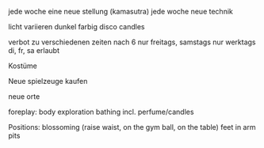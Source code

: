 jede woche eine neue stellung (kamasutra)
jede woche neue technik


licht variieren
    dunkel
    farbig
    disco 
    candles
    
    

verbot zu verschiedenen zeiten
    nach 6
    nur freitags, samstags
    nur werktags
    di, fr, sa erlaubt
    

Kostüme

Neue spielzeuge kaufen

neue orte

foreplay:
body exploration 
bathing incl. perfume/candles

Positions: 
  blossoming (raise waist, on the gym ball, on the table)
  feet in arm pits
  
  

